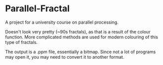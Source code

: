 # Parallel-Fractal

A project for a university course on parallel processing. <br>

Doesn't look very pretty (~90s fractals), as that is a result of the colour function. More complicated methods are used for modern colouring of this type of fractals. <br>

The output is a .ppm file, essentially a bitmap. Since not a lot of programs may open it, you may need to convert it to another format.
